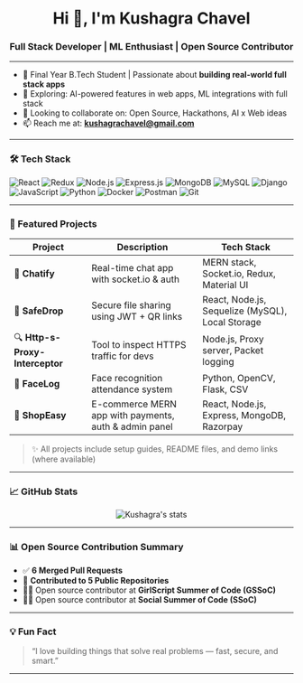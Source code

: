 <h1 align="center">Hi 👋, I'm Kushagra Chavel</h1>
<h3 align="center">Full Stack Developer | ML Enthusiast | Open Source Contributor</h3>

---

- 💼 Final Year B.Tech Student | Passionate about **building real-world full stack apps**
- 🌱 Exploring: AI-powered features in web apps, ML integrations with full stack
- 👯 Looking to collaborate on: Open Source, Hackathons, AI x Web ideas
- 📫 Reach me at: **[kushagrachavel@gmail.com](mailto:kushagrachavel@gmail.com)**

---

### 🛠️ Tech Stack


![React](https://img.shields.io/badge/-React-black?style=flat-square&logo=react)
![Redux](https://img.shields.io/badge/-Redux-black?style=flat-square&logo=redux)
![Node.js](https://img.shields.io/badge/-Node.js-black?style=flat-square&logo=node.js)
![Express.js](https://img.shields.io/badge/-Express-black?style=flat-square&logo=express)
![MongoDB](https://img.shields.io/badge/-MongoDB-black?style=flat-square&logo=mongodb)
![MySQL](https://img.shields.io/badge/-MySQL-black?style=flat-square&logo=mysql)
![Django](https://img.shields.io/badge/-Django-black?style=flat-square&logo=django)
![JavaScript](https://img.shields.io/badge/-JavaScript-black?style=flat-square&logo=javascript)
![Python](https://img.shields.io/badge/-Python-black?style=flat-square&logo=python)
![Docker](https://img.shields.io/badge/-Docker-black?style=flat-square&logo=docker)
![Postman](https://img.shields.io/badge/-Postman-black?style=flat-square&logo=postman)
![Git](https://img.shields.io/badge/-Git-black?style=flat-square&logo=git)


---

### 🚀 Featured Projects

| Project | Description | Tech Stack |
|--------|-------------|------------|
| 💬 **Chatify** | Real-time chat app with socket.io & auth | MERN stack, Socket.io, Redux, Material UI |
| 🔐 **SafeDrop** | Secure file sharing using JWT + QR links | React, Node.js, Sequelize (MySQL), Local Storage |
| 🔍 **Http-s-Proxy-Interceptor** | Tool to inspect HTTPS traffic for devs | Node.js, Proxy server, Packet logging |
| 👤 **FaceLog** | Face recognition attendance system | Python, OpenCV, Flask, CSV |
| 🛒 **ShopEasy** | E-commerce MERN app with payments, auth & admin panel | React, Node.js, Express, MongoDB, Razorpay |

> ✨ All projects include setup guides, README files, and demo links (where available)

---

### 📈 GitHub Stats

<p align="center">
  <img src="https://github-readme-stats.vercel.app/api?username=Kushagra888&show_icons=true&theme=radical" alt="Kushagra's stats" />
</p>

---

### 📊 Open Source Contribution Summary

- ✅ **6 Merged Pull Requests**
- 📂 **Contributed to 5 Public Repositories**
- 👩‍💻 Open source contributor at **GirlScript Summer of Code (GSSoC)**
- 👩‍💻 Open source contributor at **Social Summer of Code (SSoC)**

---

### 💡 Fun Fact

> “I love building things that solve real problems — fast, secure, and smart.”

---

